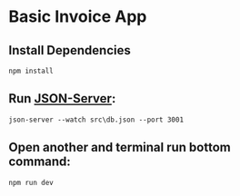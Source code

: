 # Basic Invoice App

## Install Dependencies
```
npm install
```
## Run [JSON-Server](https://github.com/typicode/json-server):
```
json-server --watch src\db.json --port 3001
```

## Open another and terminal run bottom command:
```
npm run dev
```
